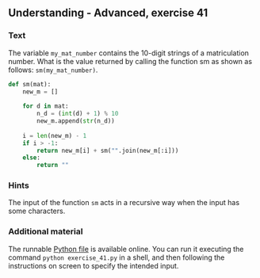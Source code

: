 ## Understanding - Advanced, exercise 41

### Text
The variable `my_mat_number` contains the 10-digit strings of a matriculation number. What is the value returned by calling the function sm as shown as follows: `sm(my_mat_number)`.


```python
def sm(mat):
    new_m = []
    
    for d in mat:
        n_d = (int(d) + 1) % 10
        new_m.append(str(n_d))
    
    i = len(new_m) - 1
    if i > -1:
        return new_m[i] + sm("".join(new_m[:i]))
    else:
        return ""
```

### Hints
The input of the function `sm` acts in a recursive way when the input has some characters.

### Additional material
The runnable [Python file](exercise_41.py) is available online. You can run it executing the command `python exercise_41.py` in a shell, and then following the instructions on screen to specify the intended input.

